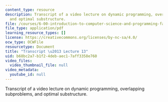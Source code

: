 ```yaml
---
content_type: resource
description: Transcript of a video lecture on dynamic programming, overlapping subproblems,
  and optimal substructure.
file: /courses/6-00-introduction-to-computer-science-and-programming-fall-2008/b68bc2a7b1f24debaec17aff3358e760_6-00F08-L13.pdf
file_type: application/pdf
learning_resource_types: []
license: https://creativecommons.org/licenses/by-nc-sa/4.0/
ocw_type: OCWFile
resourcetype: Document
title: "Transcript \u2013 Lecture 13"
uid: b68bc2a7-b1f2-4deb-aec1-7aff3358e760
video_files:
  video_thumbnail_file: null
video_metadata:
  youtube_id: null
---
```

Transcript of a video lecture on dynamic programming, overlapping subproblems, and optimal substructure.